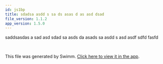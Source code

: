 ```yaml
---
id: js1bp
title: sdadsa asdd s sa ds asas d as asd dsad
file_version: 1.1.2
app_version: 1.5.0
---
```


saddsasdas a sad asd sdad sa asds da asads sa asdd s asd asdf sdfd fasfd

<br/>

This file was generated by Swimm. [Click here to view it in the app](/repos/Z2l0aHViJTNBJTNBdGVzdHJlcG83JTNBJTNBc2Fhci1zd2ltbQ==/docs/js1bp).
